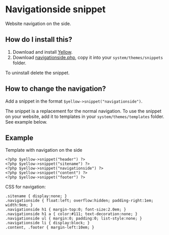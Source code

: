 Navigationside snippet
======================
Website navigation on the side.

How do I install this?
----------------------
1. Download and install [Yellow](https://github.com/datenstrom/yellow/).  
2. Download [navigationside.php](navigationside.php?raw=true), copy it into your `system/themes/snippets` folder.  

To uninstall delete the snippet.

How to change the navigation?
-----------------------------
Add a snippet in the format `$yellow->snippet("navigationside")`.  

The snippet is a replacement for the normal navigation. To use the snippet on your website, add it to templates in your `system/themes/templates` folder. See example below.

Example
-------
Template with navigation on the side

    <?php $yellow->snippet("header") ?>
    <?php $yellow->snippet("sitename") ?>
    <?php $yellow->snippet("navigationside") ?>
    <?php $yellow->snippet("content") ?>
    <?php $yellow->snippet("footer") ?>

CSS for navigation:

    .sitename { display:none; }
    .navigationside { float:left; overflow:hidden; padding-right:1em; width:9em; }
    .navigationside h1 { margin-top:0; font-size:2.0em; }
    .navigationside h1 a { color:#111; text-decoration:none; }
    .navigationside ul { margin:0; padding:0; list-style:none; }
    .navigationside li { display:block; }
    .content, .footer { margin-left:10em; }